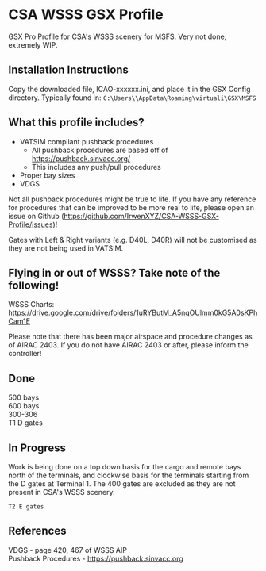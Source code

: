# CSA WSSS GSX Profile
GSX Pro Profile for CSA's WSSS scenery for MSFS. Very not done, extremely WIP.

## Installation Instructions
Copy the downloaded file, ICAO-xxxxxx.ini, and place it in the GSX Config
directory. Typically found in:
`C:\Users\\AppData\Roaming\virtuali\GSX\MSFS`

## What this profile includes?
- VATSIM compliant pushback procedures
    - All pushback procedures are based off of https://pushback.sinvacc.org/
    - This includes any push/pull procedures
- Proper bay sizes
- VDGS

Not all pushback procedures might be true to life. If you have any reference for procedures that can be improved to be more real to life, please open an issue on Github (https://github.com/IrwenXYZ/CSA-WSSS-GSX-Profile/issues)!

Gates with Left & Right variants (e.g. D40L, D40R) will not be customised as they are not being used in VATSIM.

## Flying in or out of WSSS? Take note of the following!
WSSS Charts: https://drive.google.com/drive/folders/1uRYButM_A5nqOUlmm0kG5A0sKPhCam1E

Please note that there has been major airspace and procedure changes as of AIRAC 2403. If you do not have AIRAC 2403 or after, please inform the controller!

## Done
500 bays  
600 bays  
300-306  
T1 D gates

## In Progress
Work is being done on a top down basis for the cargo and remote bays north of the terminals, and clockwise basis for the terminals starting from the D gates at Terminal 1. The 400 gates are excluded as they are not present in CSA's WSSS scenery.

`T2 E gates`

## References
VDGS - page 420, 467 of WSSS AIP  
Pushback Procedures - https://pushback.sinvacc.org